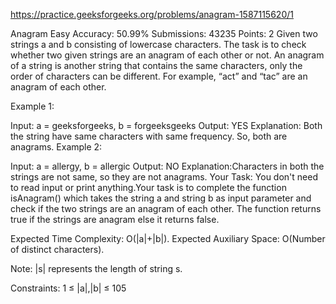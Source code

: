 
https://practice.geeksforgeeks.org/problems/anagram-1587115620/1

Anagram 
Easy Accuracy: 50.99% Submissions: 43235 Points: 2
Given two strings a and b consisting of lowercase characters. The task is to check whether two given strings are an anagram of each other or not. An anagram of a string is another string that contains the same characters, only the order of characters can be different. For example, “act” and “tac” are an anagram of each other.

Example 1:

Input:
a = geeksforgeeks, b = forgeeksgeeks
Output: YES
Explanation: Both the string have same
characters with same frequency. So, 
both are anagrams.
Example 2:

Input:
a = allergy, b = allergic
Output: NO
Explanation:Characters in both the strings
are not same, so they are not anagrams.
Your Task:
You don't need to read input or print anything.Your task is to complete the function isAnagram() which takes the string a and string b as input parameter and check if the two strings are an anagram of each other. The function returns true if the strings are anagram else it returns false.

Expected Time Complexity: O(|a|+|b|).
Expected Auxiliary Space: O(Number of distinct characters).

Note: |s| represents the length of string s.

Constraints:
1 ≤ |a|,|b| ≤ 105